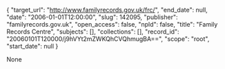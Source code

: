 {
  "target_url": "http://www.familyrecords.gov.uk/frc/", 
  "end_date": null, 
  "date": "2006-01-01T12:00:00", 
  "slug": 142095, 
  "publisher": "familyrecords.gov.uk", 
  "open_access": false, 
  "npld": false, 
  "title": "Family Records Centre", 
  "subjects": [], 
  "collections": [], 
  "record_id": "20060101T120000/j9hVYt2mZWKQhCVQhmugBA==", 
  "scope": "root", 
  "start_date": null
}

None